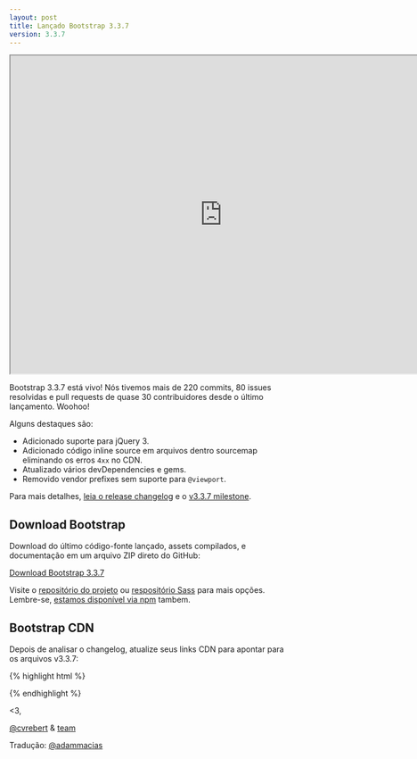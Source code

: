 ```yaml
---
layout: post
title: Lançado Bootstrap 3.3.7
version: 3.3.7
---
```


<div class="embed-responsive embed-responsive-16by9">
  <iframe class="embed-responsive-item" src="https://www.youtube.com/embed/Kr0tTbTbmVA?rel=0" width="760" height="570" allowfullscreen></iframe>
</div>

Bootstrap 3.3.7 está vivo! Nós tivemos mais de 220 commits, 80 issues resolvidas e pull requests de quase 30 contribuidores desde o último lançamento. Woohoo!

Alguns destaques são:

- Adicionado suporte para jQuery 3.
- Adicionado código inline source em arquivos dentro sourcemap eliminando os erros `4xx` no CDN.
- Atualizado vários devDependencies e gems.
- Removido vendor prefixes sem suporte para `@viewport`.

Para mais detalhes, [leia o release changelog](https://github.com/twbs/bootstrap/releases/tag/v3.3.7) e o [v3.3.7 milestone](https://github.com/twbs/bootstrap/issues?q=milestone%3Av3.3.7+is%3Aclosed).

## Download Bootstrap

Download do último código-fonte lançado, assets compilados, e documentação em um arquivo ZIP direto do GitHub:

<a class="btn-link" href="https://github.com/twbs/bootstrap/archive/v3.3.7.zip">Download Bootstrap 3.3.7</a>

Visite o [repositório do projeto](https://github.com/twbs/bootstrap) ou [respositório Sass](https://github.com/twbs/bootstrap-sass) para mais opções. Lembre-se, [estamos disponível via npm](https://www.npmjs.org/package/bootstrap) tambem.

## Bootstrap CDN

Depois de analisar o changelog, atualize seus links CDN para apontar para os arquivos v3.3.7:

{% highlight html %}
<!-- Latest compiled and minified CSS -->
<link rel="stylesheet" href="//maxcdn.bootstrapcdn.com/bootstrap/3.3.7/css/bootstrap.min.css" integrity="sha384-BVYiiSIFeK1dGmJRAkycuHAHRg32OmUcww7on3RYdg4Va+PmSTsz/K68vbdEjh4u" crossorigin="anonymous">

<!-- Optional theme -->
<link rel="stylesheet" href="//maxcdn.bootstrapcdn.com/bootstrap/3.3.7/css/bootstrap-theme.min.css" integrity="sha384-rHyoN1iRsVXV4nD0JutlnGaslCJuC7uwjduW9SVrLvRYooPp2bWYgmgJQIXwl/Sp" crossorigin="anonymous">

<!-- Latest compiled and minified JavaScript -->
<script src="//maxcdn.bootstrapcdn.com/bootstrap/3.3.7/js/bootstrap.min.js" integrity="sha384-Tc5IQib027qvyjSMfHjOMaLkfuWVxZxUPnCJA7l2mCWNIpG9mGCD8wGNIcPD7Txa" crossorigin="anonymous"></script>
{% endhighlight %}

<3,

[@cvrebert](https://twitter.com/cvrebert) & [team](http://getbootstrap.com/about/#team)

Tradução: [@adammacias](https://twitter.com/adammacias)
